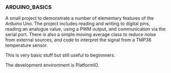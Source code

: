 ### ARDUINO_BASICS

A small project to demonstrate a number of elementary features of the Arduino Uno. The project includes reading and writing to digital pins, reading an analogue value, using a PWM output, and communication via the serial port. There is also a simple moving average class to reduce noise from external sources, and code to interpret the signal from a TMP36 temperature sensor.

This is very basic stuff but still useful to beginnners.

The development environment is PlatformIO.
